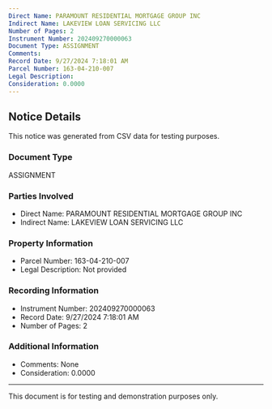 ```yaml
---
Direct Name: PARAMOUNT RESIDENTIAL MORTGAGE GROUP INC
Indirect Name: LAKEVIEW LOAN SERVICING LLC
Number of Pages: 2
Instrument Number: 202409270000063
Document Type: ASSIGNMENT
Comments: 
Record Date: 9/27/2024 7:18:01 AM
Parcel Number: 163-04-210-007
Legal Description: 
Consideration: 0.0000
---
```


## Notice Details

This notice was generated from CSV data for testing purposes.

### Document Type
ASSIGNMENT

### Parties Involved
- Direct Name: PARAMOUNT RESIDENTIAL MORTGAGE GROUP INC
- Indirect Name: LAKEVIEW LOAN SERVICING LLC

### Property Information
- Parcel Number: 163-04-210-007
- Legal Description: Not provided

### Recording Information
- Instrument Number: 202409270000063
- Record Date: 9/27/2024 7:18:01 AM
- Number of Pages: 2

### Additional Information
- Comments: None
- Consideration: 0.0000

---

This document is for testing and demonstration purposes only.
